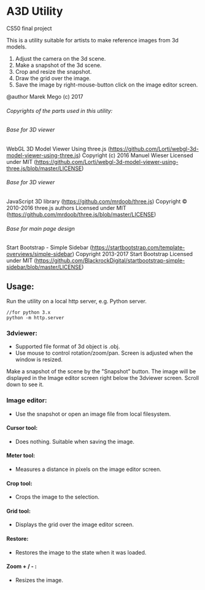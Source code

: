 # A3D Utility
CS50 final project
 
This is a utility suitable for artists to make reference images from 3d models.
1. Adjust the camera on the 3d scene.
2. Make a snapshot of the 3d scene.
3. Crop and resize the snapshot.
4. Draw the grid over the image.
5. Save the image by right-mouse-button click on the image editor screen.
 
@author Marek Mego
(c) 2017

###### Copyrights of the parts used in this utility:

###### Base for 3D viewer
WebGL 3D Model Viewer Using three.js (https://github.com/Lorti/webgl-3d-model-viewer-using-three.js)
Copyright (c) 2016 Manuel Wieser
Licensed under MIT (https://github.com/Lorti/webgl-3d-model-viewer-using-three.js/blob/master/LICENSE) 

###### Base for 3D viewer
JavaScript 3D library (https://github.com/mrdoob/three.js)
Copyright © 2010-2016 three.js authors
Licensed under MIT (https://github.com/mrdoob/three.js/blob/master/LICENSE)


###### Base for main page design
Start Bootstrap - Simple Sidebar (https://startbootstrap.com/template-overviews/simple-sidebar)
Copyright 2013-2017 Start Bootstrap
Licensed under MIT (https://github.com/BlackrockDigital/startbootstrap-simple-sidebar/blob/master/LICENSE)
 
 

## Usage:
Run the utility on a local	http server, e.g. Python server. 

	//for python 3.x
 	python -m http.server

### 3dviewer:
* Supported file format of 3d object is .obj.
* Use mouse to control rotation/zoom/pan. Screen is adjusted when the window is resized.
		
Make a snapshot of the scene by the "Snapshot" button.
The image will be displayed in the Image editor screen right below the 3dviewer screen. Scroll down to see it.

### Image editor:
* Use the snapshot or open an image file from local filesystem.
		
#### Cursor tool:
* Does nothing. Suitable when saving the image.

#### Meter tool:
* Measures a distance in pixels on the image editor screen.

#### Crop tool:
* Crops the image to the selection.

#### Grid tool:
* Displays the grid over the image editor screen.

#### Restore:
* Restores the image to the state when it was loaded.

#### Zoom + / - :
* Resizes the image.
